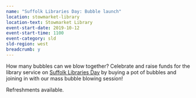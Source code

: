 ```yaml
---
name: "Suffolk Libraries Day: Bubble launch"
location: stowmarket-library
location-text: Stowmarket Library
event-start-date: 2019-10-12
event-start-time: 1100
event-category: sld
sld-region: west
breadcrumb: y
---
```


How many bubbles can we blow together? Celebrate and raise funds for the library service on [Suffolk Libraries Day](/suffolk-libraries-day/) by buying a pot of bubbles and joining in with our mass bubble blowing session!

Refreshments available.
